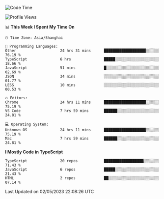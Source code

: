 <!--START_SECTION:waka-->
![Code Time](http://img.shields.io/badge/Code%20Time-4%2C388%20hrs%2055%20mins-blue)

![Profile Views](http://img.shields.io/badge/Profile%20Views-0-blue)

📊 **This Week I Spent My Time On** 

```text
🕑︎ Time Zone: Asia/Shanghai

💬 Programming Languages: 
Other                    24 hrs 31 mins      ███████████████████░░░░░░   76.19 % 
TypeScript               6 hrs               █████░░░░░░░░░░░░░░░░░░░░   18.66 % 
JavaScript               51 mins             █░░░░░░░░░░░░░░░░░░░░░░░░   02.69 % 
JSON                     34 mins             ░░░░░░░░░░░░░░░░░░░░░░░░░   01.77 % 
LESS                     10 mins             ░░░░░░░░░░░░░░░░░░░░░░░░░   00.53 % 

🔥 Editors: 
Chrome                   24 hrs 11 mins      ███████████████████░░░░░░   75.19 % 
VS Code                  7 hrs 59 mins       ██████░░░░░░░░░░░░░░░░░░░   24.81 % 

💻 Operating System: 
Unknown OS               24 hrs 11 mins      ███████████████████░░░░░░   75.19 % 
Mac                      7 hrs 59 mins       ██████░░░░░░░░░░░░░░░░░░░   24.81 % 
```

**I Mostly Code in TypeScript** 

```text
TypeScript               20 repos            ██████████████████░░░░░░░   71.43 % 
JavaScript               6 repos             █████░░░░░░░░░░░░░░░░░░░░   21.43 % 
HTML                     2 repos             ██░░░░░░░░░░░░░░░░░░░░░░░   07.14 % 
```




 Last Updated on 02/05/2023 22:08:26 UTC
<!--END_SECTION:waka-->

